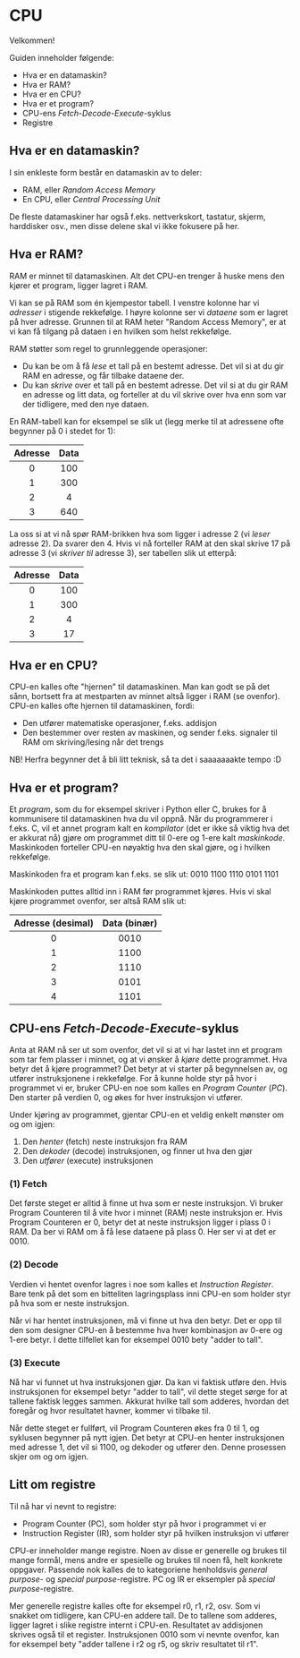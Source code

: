 
# CPU

Velkommen!

Guiden inneholder følgende:
- Hva er en datamaskin?
- Hva er RAM?
- Hva er en CPU?
- Hva er et program?
- CPU-ens _Fetch-Decode-Execute_-syklus
- Registre

## Hva er en datamaskin?

I sin enkleste form består en datamaskin av to deler:
- RAM, eller _Random Access Memory_
- En CPU, eller _Central Processing Unit_

De fleste datamaskiner har også f.eks. nettverkskort, tastatur, skjerm, harddisker osv., men disse delene skal vi ikke fokusere på her.

## Hva er RAM?
RAM er minnet til datamaskinen. Alt det CPU-en trenger å huske mens den kjører et program, ligger lagret i RAM.

Vi kan se på RAM som én kjempestor tabell. I venstre kolonne har vi _adresser_ i stigende rekkefølge. I høyre kolonne ser vi _dataene_ som er lagret på hver adresse. Grunnen til at RAM heter "Random Access Memory", er at vi kan få tilgang på dataen i en hvilken som helst rekkefølge.

RAM støtter som regel to grunnleggende operasjoner:
- Du kan be om å få _lese_ et tall på en bestemt adresse. Det vil si at du gir RAM en adresse, og får tilbake dataene der.
- Du kan _skrive_ over et tall på en bestemt adresse. Det vil si at du gir RAM en adresse og litt data, og forteller at du vil skrive over hva enn som var der tidligere, med den nye dataen.

En RAM-tabell kan for eksempel se slik ut (legg merke til at adressene ofte begynner på 0 i stedet for 1):

|   Adresse     |   Data
|:-------------:|:---------:
|   0           |   100
|   1           |   300
|   2           |   4
|   3           |   640
    
La oss si at vi nå spør RAM-brikken hva som ligger i adresse 2 (vi _leser_ adresse 2). Da svarer den 4. Hvis vi nå forteller RAM at den skal skrive 17 på adresse 3 (vi _skriver til_ adresse 3), ser tabellen slik ut etterpå:

|   Adresse     |   Data
|:-------------:|:---------:
|   0           |   100
|   1           |   300
|   2           |   4
|   3           |   17

## Hva er en CPU?

CPU-en kalles ofte "hjernen" til datamaskinen. Man kan godt se på det sånn, bortsett fra at mestparten av minnet altså ligger i RAM (se ovenfor). CPU-en kalles ofte hjernen til datamaskinen, fordi:
- Den utfører matematiske operasjoner, f.eks. addisjon
- Den bestemmer over resten av maskinen, og sender f.eks. signaler til RAM om skriving/lesing når det trengs

NB! Herfra begynner det å bli litt teknisk, så ta det i saaaaaaakte tempo :D

## Hva er et program?

Et _program_, som du for eksempel skriver i Python eller C, brukes for å kommunisere til datamaskinen hva du vil oppnå. Når du programmerer i f.eks. C, vil et annet program kalt en _kompilator_ (det er ikke så viktig hva det er akkurat nå) gjøre om programmet ditt til 0-ere og 1-ere kalt _maskinkode_. Maskinkoden forteller CPU-en nøyaktig hva den skal gjøre, og i hvilken rekkefølge.

Maskinkoden fra et program kan f.eks. se slik ut:  0010  1100  1110  0101  1101

Maskinkoden puttes alltid inn i RAM før programmet kjøres. Hvis vi skal kjøre programmet ovenfor, ser altså RAM slik ut:

|   Adresse (desimal)       |   Data (binær)
|:-------------------------:|:---------------------:
|   0                       |   0010
|   1                       |   1100
|   2                       |   1110
|   3                       |   0101
|   4                       |   1101

## CPU-ens _Fetch-Decode-Execute_-syklus

Anta at RAM nå ser ut som ovenfor, det vil si at vi har lastet inn et program som tar fem plasser i minnet, og at vi ønsker å _kjøre_ dette programmet. Hva betyr det å kjøre programmet? Det betyr at vi starter på begynnelsen av, og utfører instruksjonene i rekkefølge. For å kunne holde styr på hvor i programmet vi er, bruker CPU-en noe som kalles en _Program Counter_ (_PC_). Den starter på verdien 0, og økes for hver instruksjon vi utfører.

Under kjøring av programmet, gjentar CPU-en et veldig enkelt mønster om og om igjen:
1. Den _henter_ (fetch) neste instruksjon fra RAM
2. Den _dekoder_ (decode) instruksjonen, og finner ut hva den gjør
3. Den _utfører_ (execute) instruksjonen 

### (1) Fetch

Det første steget er alltid å finne ut hva som er neste instruksjon. Vi bruker Program Counteren til å vite hvor i minnet (RAM) neste instruksjon er. Hvis Program Counteren er 0, betyr det at neste instruksjon ligger i plass 0 i RAM. Da ber vi RAM om å få lese dataene på plass 0. Her ser vi at det er 0010. 

### (2) Decode

Verdien vi hentet ovenfor lagres i noe som kalles et _Instruction Register_. Bare tenk på det som en bitteliten lagringsplass inni CPU-en som holder styr på hva som er neste instruksjon.

Når vi har hentet instruksjonen, må vi finne ut hva den betyr. Det er opp til den som designer CPU-en å bestemme hva hver kombinasjon av 0-ere og 1-ere betyr. I dette tilfellet kan for eksempel 0010 bety "adder to tall".

### (3) Execute

Nå har vi funnet ut hva instruksjonen gjør. Da kan vi faktisk utføre den. Hvis instruksjonen for eksempel betyr "adder to tall", vil dette steget sørge for at tallene faktisk legges sammen. Akkurat hvilke tall som adderes, hvordan det foregår og hvor resultatet havner, kommer vi tilbake til.

Når dette steget er fullført, vil Program Counteren økes fra 0 til 1, og syklusen begynner på nytt igjen. Det betyr at CPU-en henter instruksjonen med adresse 1, det vil si 1100, og dekoder og utfører den. Denne prosessen skjer om og om igjen.

## Litt om registre

Til nå har vi nevnt to registre:
- Program Counter (PC), som holder styr på hvor i programmet vi er
- Instruction Register (IR), som holder styr på hvilken instruksjon vi utfører

CPU-er inneholder mange registre. Noen av disse er generelle og brukes til mange formål, mens andre er spesielle og brukes til noen få, helt konkrete oppgaver. Passende nok kalles de to kategoriene henholdsvis _general purpose_- og _special purpose_-registre. PC og IR er eksempler på _special purpose_-registre.

Mer generelle registre kalles ofte for eksempel r0, r1, r2, osv. Som vi snakket om tidligere, kan CPU-en addere tall. De to tallene som adderes, ligger lagret i slike registre internt i CPU-en. Resultatet av addisjonen skrives også til et register. Instruksjonen 0010 som vi nevnte ovenfor, kan for eksempel bety "adder tallene i r2 og r5, og skriv resultatet til r1". 

